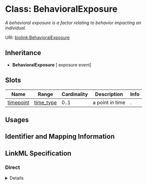 # Class: BehavioralExposure
_A behavioral exposure is a factor relating to behavior impacting an individual._





URI: [biolink:BehavioralExposure](https://w3id.org/biolink/vocab/BehavioralExposure)




## Inheritance

* **BehavioralExposure** [ exposure event]




## Slots

| Name | Range | Cardinality | Description  | Info |
| ---  | --- | --- | --- | --- |
| [timepoint](timepoint.md) | [time_type](time_type.md) | 0..1 | a point in time  | . |


## Usages



## Identifier and Mapping Information









## LinkML Specification

<!-- TODO: investigate https://stackoverflow.com/questions/37606292/how-to-create-tabbed-code-blocks-in-mkdocs-or-sphinx -->

### Direct

<details>
```yaml
name: behavioral exposure
description: A behavioral exposure is a factor relating to behavior impacting an individual.
from_schema: https://w3id.org/biolink/biolink-model
mixins:
- exposure event

```
</details>

### Induced

<details>
```yaml
name: behavioral exposure
description: A behavioral exposure is a factor relating to behavior impacting an individual.
from_schema: https://w3id.org/biolink/biolink-model
mixins:
- exposure event
attributes:
  timepoint:
    name: timepoint
    aliases:
    - duration
    description: a point in time
    from_schema: https://w3id.org/biolink/biolink-model
    is_a: node property
    domain: named thing
    alias: timepoint
    owner: behavioral exposure
    range: time type

```
</details>